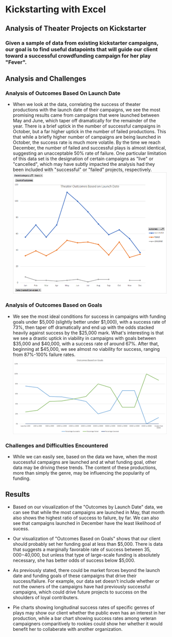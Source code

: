 # Kickstarting with Excel

## Analysis of Theater Projects on Kickstarter

### Given a sample of data from existing kickstarter campaigns, our goal is to find useful datapoints that will guide our client toward a successful crowdfunding campaign for her play "Fever".

## Analysis and Challenges

### Analysis of Outcomes Based On Launch Date

- When we look at the data, correlating the success of theater productions with the launch date of their campaigns, we see the most promising results came from campaigns that were launched between May and June, which taper off dramatically for the remainder of the year.  There is a brief uptick in the number of successful campaigns in October, but a far higher uptick in the number of failed productions.  This that while a briefly higher number of campaigns are being launched in October, the success rate is much more volatile. By the time we reach December, the number of failed and successful plays is almost identical, suggesting an unacceptable 50% rate of failure.  One particular limitation of this data set is the designation of certain campaigns as "live" or "cancelled", which may have subtly impacted the analysis had they been included with "successful" or "failed" projects, respectively.
![OUTCOMES BASED ON GOALS](https://github.com/ZeroDarkHardy/kickstarter-analysis/blob/main/Resources/Theater_Outcomes_vs_Launch.png)

### Analysis of Outcomes Based on Goals

- We see the most ideal conditions for success in campaigns with funding goals under $5,000 (slightly better under $1,000), with a success rate of 73%, then taper off dramatically and end up with the odds stacked heavily against success by the $25,000 mark.  What's interesting is that we see a drastic uptick in viability in campaigns with goals between $35,000 and $40,000, with a success rate of around 67%.  After that, beginning at $45,000, we see almost no viability for success, ranging from 87%-100% failure rates.
![OUTCOMES BASED ON GOALS](https://github.com/ZeroDarkHardy/kickstarter-analysis/blob/main/Resources/Outcomes_vs_Goals.png)

### Challenges and Difficulties Encountered

- While we can easily see, based on the data we have, when the most successful campaigns are launched and at what funding goal, other data may be driving these trends.  The content of these productions, more than simply the genre, may be influencing the popularity of funding.

## Results

- Based on our visualization of the "Outcomes by Launch Date" data, we can see that while the most campaigns are launched in May, that month also shows the highest ratio of success to failure, by far.  We can also see that campaigns launched in December have the least likelihood of sucess.

- Our visualization of "Outcomes Based on Goals" shows that our client should probably set her funding goal at less than $5,000.  There is data that suggests a marginally favorable rate of success between $35,000-$40,000, but unless that type of large-scale funding is absolutely necessary, she has better odds of success below $5,000.

- As previously stated, there could be market forces beyond the launch date and funding goals of these campaigns that drive their success/failure.  For example, our data set doesn't include whether or not the owners of the campaigns have had previously successful campaigns, which could drive future projects to success on the shoulders of loyal contributers. 

- Pie charts showing longitudinal success rates of specific genres of plays may show our client whether the public even has an interest in her production, while a bar chart showing success rates among veteran campaigners comparitively to rookies could show her whether it would benefit her to collaberate with another organization.
